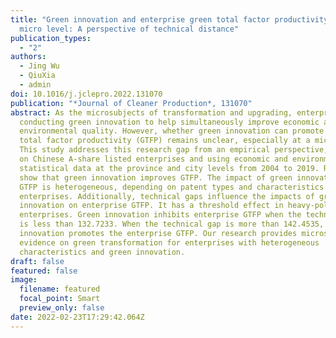 ```yaml
---
title: "Green innovation and enterprise green total factor productivity at a
  micro level: A perspective of technical distance"
publication_types:
  - "2"
authors:
  - Jing Wu
  - QiuXia
  - admin
doi: 10.1016/j.jclepro.2022.131070
publication: "*Journal of Cleaner Production*, 131070"
abstract: As the microsubjects of transformation and upgrading, enterprises are
  conducting green innovation to help simultaneously improve economic and
  environmental quality. However, whether green innovation can promote green
  total factor productivity (GTFP) remains unclear, especially at a micro level.
  This study addresses this research gap from an empirical perspective, focusing
  on Chinese A-share listed enterprises and using economic and environmental
  statistical data at the province and city levels from 2004 to 2019. Results
  show that green innovation improves GTFP. The impact of green innovation on
  GTFP is heterogeneous, depending on patent types and characteristics of
  enterprises. Additionally, technical gaps influence the impacts of green
  innovation on enterprise GTFP. It has a threshold effect in heavy-pollution
  enterprises. Green innovation inhibits enterprise GTFP when the technical gap
  is less than 132.7233. When the technical gap is more than 142.4535, green
  innovation promotes the enterprise GTFP. Our research provides microscopic
  evidence on green transformation for enterprises with heterogeneous
  characteristics and green innovation.
draft: false
featured: false
image:
  filename: featured
  focal_point: Smart
  preview_only: false
date: 2022-02-23T17:29:42.064Z
---
```

